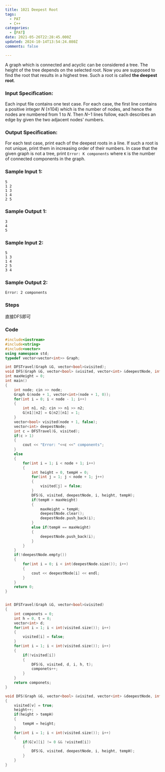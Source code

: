 ```yaml
---
title: 1021 Deepest Root
tags:
  - PAT
  - C++
categories:
  - [PAT]
date: 2021-05-26T22:28:45.000Z
updated: 2024-10-14T13:54:24.080Z
comments: false

---
```

A graph which is connected and acyclic can be considered a tree. The height of the tree depends on the selected root. Now you are supposed to find the root that results in a highest tree. Such a root is called **the deepest root**.
<!--more-->
### Input Specification:

Each input file contains one test case. For each case, the first line contains a positive integer *N* (≤104) which is the number of nodes, and hence the nodes are numbered from 1 to *N*. Then *N*−1 lines follow, each describes an edge by given the two adjacent nodes' numbers.

### Output Specification:

For each test case, print each of the deepest roots in a line. If such a root is not unique, print them in increasing order of their numbers. In case that the given graph is not a tree, print `Error: K components` where `K` is the number of connected components in the graph.

### Sample Input 1:

```in
5
1 2
1 3
1 4
2 5
```

### Sample Output 1:

```out
3
4
5
```

### Sample Input 2:

```in
5
1 3
1 4
2 5
3 4
```

### Sample Output 2:

```out
Error: 2 components
```

### Steps

直接DFS即可

### Code

```C++
#include<iostream>
#include<string>
#include<vector>
using namespace std;
typedef vector<vector<int>> Graph;

int DFSTravel(Graph &G, vector<bool>&visited);
void DFS(Graph &G, vector<bool> &visited, vector<int> &deepestNode, int v, int height,int&tempH);
int maxHeight = 0;
int main()
{
    int node; cin >> node;
    Graph G(node + 1, vector<int>(node + 1, 0));
    for(int i = 0; i < node - 1; i++)
    {
        int n1, n2; cin >> n1 >> n2;
        G[n1][n2] = G[n2][n1] = 1;
    }
    vector<bool> visited(node + 1, false);
    vector<int> deepestNode;
    int c = DFSTravel(G, visited);
    if(c > 1)
    {
        cout << "Error: "<<c <<" components";
    }
    else
    {
        for(int i = 1; i < node + 1; i++)
        {
            int height = 0, tempH = 0;
            for(int j = 1; j < node + 1; j++)
            {
                visited[j] = false;
            }
            DFS(G, visited, deepestNode, i, height, tempH);
            if(tempH > maxHeight)
            {
                maxHeight = tempH;
                deepestNode.clear();
                deepestNode.push_back(i);
            }
            else if(tempH == maxHeight)
            {
                deepestNode.push_back(i);
            }
        }
    }
    if(!deepestNode.empty())
    {
        for(int i = 0; i < int(deepestNode.size()); i++)
        {
            cout << deepestNode[i] << endl;
        }
    }
    return 0;
}


int DFSTravel(Graph &G, vector<bool>&visited)
{
    int componets = 0;
    int h = 0, t = 0;
    vector<int> d;
    for(int i = 1; i < int(visited.size()); i++)
    {
        visited[i] = false;
    }
    for(int i = 1; i < int(visited.size()); i++)
    {
        if(!visited[i])
        {
            DFS(G, visited, d, i, h, t);
            componets++;
        }
    }
    return componets;  
}

void DFS(Graph &G, vector<bool> &visited, vector<int> &deepestNode, int v, int height, int&tempH)
{
    visited[v] = true;
    height++;
    if(height > tempH)
    {
        tempH = height;
    }
    for(int i = 1; i < int(visited.size()); i++)
    {
        if(G[v][i] != 0 && !visited[i])
        {
            DFS(G, visited, deepestNode, i, height, tempH);
        }
    } 
}
```